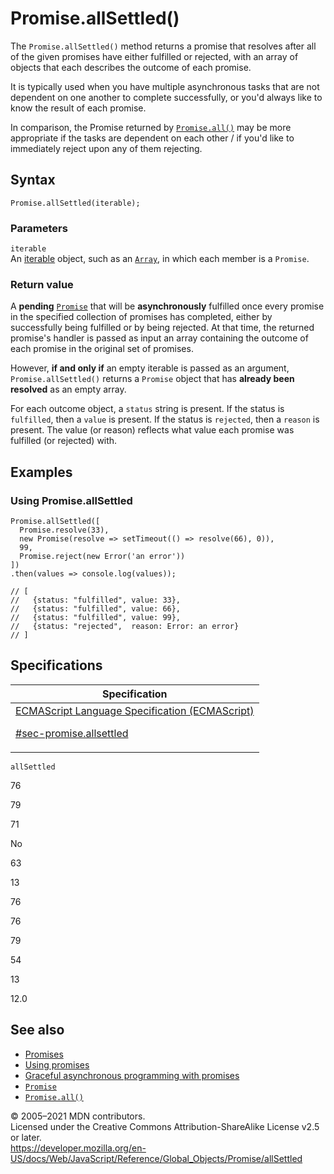 # Promise.allSettled()

The `Promise.allSettled()` method returns a promise that resolves after all of the given promises have either fulfilled or rejected, with an array of objects that each describes the outcome of each promise.

It is typically used when you have multiple asynchronous tasks that are not dependent on one another to complete successfully, or you'd always like to know the result of each promise.

In comparison, the Promise returned by [`Promise.all()`](all) may be more appropriate if the tasks are dependent on each other / if you'd like to immediately reject upon any of them rejecting.

## Syntax

    Promise.allSettled(iterable);

### Parameters

`iterable`  
An [iterable](../../iteration_protocols) object, such as an [`Array`](../array), in which each member is a `Promise`.

### Return value

A **pending** [`Promise`](../promise) that will be **asynchronously** fulfilled once every promise in the specified collection of promises has completed, either by successfully being fulfilled or by being rejected. At that time, the returned promise's handler is passed as input an array containing the outcome of each promise in the original set of promises.

However, **if and only if** an empty iterable is passed as an argument, `Promise.allSettled()` returns a `Promise` object that has **already been resolved** as an empty array.

For each outcome object, a `status` string is present. If the status is `fulfilled`, then a `value` is present. If the status is `rejected`, then a `reason` is present. The value (or reason) reflects what value each promise was fulfilled (or rejected) with.

## Examples

### Using Promise.allSettled

    Promise.allSettled([
      Promise.resolve(33),
      new Promise(resolve => setTimeout(() => resolve(66), 0)),
      99,
      Promise.reject(new Error('an error'))
    ])
    .then(values => console.log(values));

    // [
    //   {status: "fulfilled", value: 33},
    //   {status: "fulfilled", value: 66},
    //   {status: "fulfilled", value: 99},
    //   {status: "rejected",  reason: Error: an error}
    // ]

## Specifications

<table><thead><tr class="header"><th>Specification</th></tr></thead><tbody><tr class="odd"><td><a href="https://tc39.es/ecma262/#sec-promise.allsettled">ECMAScript Language Specification (ECMAScript) 
<br/>


<span class="small">#sec-promise.allsettled</span></a></td></tr></tbody></table>

`allSettled`

76

79

71

No

63

13

76

76

79

54

13

12.0

## See also

-   [Promises](https://developer.mozilla.org/en-US/docs/Archive/Add-ons/Techniques/Promises)
-   [Using promises](https://developer.mozilla.org/en-US/docs/Web/JavaScript/Guide/Using_promises)
-   [Graceful asynchronous programming with promises](https://developer.mozilla.org/en-US/docs/Learn/JavaScript/Asynchronous/Promises)
-   [`Promise`](../promise)
-   [`Promise.all()`](all)

© 2005–2021 MDN contributors.  
Licensed under the Creative Commons Attribution-ShareAlike License v2.5 or later.  
<a href="https://developer.mozilla.org/en-US/docs/Web/JavaScript/Reference/Global_Objects/Promise/allSettled" class="_attribution-link">https://developer.mozilla.org/en-US/docs/Web/JavaScript/Reference/Global_Objects/Promise/allSettled</a>
